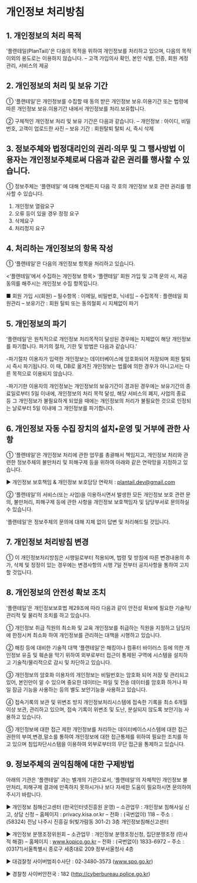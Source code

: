 # 개인정보 처리방침

## 1. 개인정보의 처리 목적

'플랜테일(PlanTail)'은 다음의 목적을 위하여 개인정보를 처리하고 있으며, 다음의 목적 이외의 용도로는 이용하지 않습니다.
– 고객 가입의사 확인, 본인 식별, 인증, 회원 계정 관리, 서비스의 제공

## 2. 개인정보의 처리 및 보유 기간

① ‘플랜테일’은 개인정보를 수집할 때 동의 받은 개인정보 보유․이용기간 또는 법령에 따른 개인정보 보유․이용기간 내에서 개인정보를 처리․보유합니다.

② 구체적인 개인정보 처리 및 보유 기간은 다음과 같습니다.
– 개인정보 : 아이디, 비밀번호, 고객이 업로드한 사진
– 보유 기간 : 회원탈퇴 탈퇴 시, 즉시 삭제

## 3. 정보주체와 법정대리인의 권리·의무 및 그 행사방법 이용자는 개인정보주체로써 다음과 같은 권리를 행사할 수 있습니다.

① 정보주체는 ‘플랜테일’ 에 대해 언제든지 다음 각 호의 개인정보 보호 관련 권리를 행사할 수 있습니다.
1. 개인정보 열람요구
2. 오류 등이 있을 경우 정정 요구
3. 삭제요구
4. 처리정지 요구

## 4. 처리하는 개인정보의 항목 작성

① ‘플랜테일’은 다음의 개인정보 항목을 처리하고 있습니다.

<‘플랜테일’에서 수집하는 개인정보 항목>
‘플랜테일’ 회원 가입 및 고객 문의 시, 제공 동의를 해주시는 개인정보 수집 항목입니다.

■ 회원 가입 시(회원)
– 필수항목 : 이메일, 비밀번호, 닉네임
– 수집목적 : 플랜테일 회원관리
– 보유기간 : 회원 탈퇴 또는 동의철회 시 지체없이 파기

## 5. 개인정보의 파기

‘플랜테일’은 원칙적으로 개인정보 처리목적이 달성된 경우에는 지체없이 해당 개인정보를 파기합니다. 파기의 절차, 기한 및 방법은 다음과 같습니다.’

-파기절차
이용자가 입력한 개인정보는 데이터베이스에 암호화되어 저장되며 회원 탈퇴 시 즉시 파기됩니다. 이 때, DB로 옮겨진 개인정보는 법률에 의한 경우가 아니고서는 다른 목적으로 이용되지 않습니다.

-파기기한
이용자의 개인정보는 개인정보의 보유기간이 경과된 경우에는 보유기간의 종료일로부터 5일 이내에, 개인정보의 처리 목적 달성, 해당 서비스의 폐지, 사업의 종료 등 그 개인정보가 불필요하게 되었을 때에는 개인정보의 처리가 불필요한 것으로 인정되는 날로부터 5일 이내에 그 개인정보를 파기합니다.

## 6. 개인정보 자동 수집 장치의 설치•운영 및 거부에 관한 사항

① ‘플랜테일’은 개인정보 처리에 관한 업무를 총괄해서 책임지고, 개인정보 처리와 관련한 정보주체의 불만처리 및 피해구제 등을 위하여 아래와 같은 연락망을 지정하고 있습니다.

▶ 개인정보 보호책임 & 개인정보 보호담당
연락처 : plantail.dev@gmail.com

② ‘플랜테일’의 서비스(또는 사업)을 이용하시면서 발생한 모든 개인정보 보호 관련 문의, 불만처리, 피해구제 등에 관한 사항을 개인정보 보호책임자 및 담당부서로 문의하실 수 있습니다.

‘플랜테일’은 정보주체의 문의에 대해 지체 없이 답변 및 처리해드릴 것입니다.

## 7. 개인정보 처리방침 변경

① 이 개인정보처리방침은 시행일로부터 적용되며, 법령 및 방침에 따른 변경내용의 추가, 삭제 및 정정이 있는 경우에는 변경사항의 시행 7일 전부터 공지사항을 통하여 고지할 것입니다.

## 8. 개인정보의 안전성 확보 조치 
‘플랜테일’은 개인정보보호법 제29조에 따라 다음과 같이 안전성 확보에 필요한 기술적/관리적 및 물리적 조치를 하고 있습니다.

① 개인정보 취급 직원의 최소화 및 교육
개인정보를 취급하는 직원을 지정하고 담당자에 한정시켜 최소화 하여 개인정보를 관리하는 대책을 시행하고 있습니다.


② 해킹 등에 대비한 기술적 대책
‘플랜테일’은 해킹이나 컴퓨터 바이러스 등에 의한 개인정보 유출 및 훼손을 막기 위하여 외부로부터 접근이 통제된 구역에 시스템을 설치하고 기술적/물리적으로 감시 및 차단하고 있습니다.


③ 개인정보의 암호화
이용자의 개인정보는 비밀번호는 암호화 되어 저장 및 관리되고 있어, 본인만이 알 수 있으며 중요한 데이터는 파일 및 전송 데이터를 암호화 하거나 파일 잠금 기능을 사용하는 등의 별도 보안기능을 사용하고 있습니다.


④ 접속기록의 보관 및 위변조 방지
개인정보처리시스템에 접속한 기록을 최소 6개월 이상 보관, 관리하고 있으며, 접속 기록이 위변조 및 도난, 분실되지 않도록 보안기능 사용하고 있습니다.


⑤ 개인정보에 대한 접근 제한
개인정보를 처리하는 데이터베이스시스템에 대한 접근권한의 부여,변경,말소를 통하여 개인정보에 대한 접근통제를 위하여 필요한 조치를 하고 있으며 침입차단시스템을 이용하여 외부로부터의 무단 접근을 통제하고 있습니다.


## 9. 정보주체의 권익침해에 대한 구제방법

아래의 기관은 '플랜테일' 과는 별개의 기관으로서, ‘플랜테일’의 자체적인 개인정보 불만처리, 피해구제 결과에 만족하지 못하시거나 보다 자세한 도움이 필요하시면 문의하여 주시기 바랍니다.

▶ 개인정보 침해신고센터 (한국인터넷진흥원 운영)
– 소관업무 : 개인정보 침해사실 신고, 상담 신청
– 홈페이지 : privacy.kisa.or.kr
– 전화 : (국번없이) 118
– 주소 : (58324) 전남 나주시 진흥길 9(빛가람동 301-2) 3층 개인정보침해신고센터


▶ 개인정보 분쟁조정위원회
– 소관업무 : 개인정보 분쟁조정신청, 집단분쟁조정 (민사적 해결)
– 홈페이지 : www.kopico.go.kr
– 전화 : (국번없이) 1833-6972
– 주소 : (03171)서울특별시 종로구 세종대로 209 정부서울청사 4층


▶ 대검찰청 사이버범죄수사단 : 02-3480-3573 (www.spo.go.kr)


▶ 경찰청 사이버안전국 : 182 (http://cyberbureau.police.go.kr)
